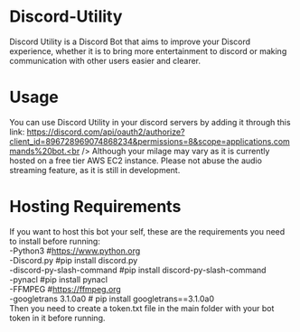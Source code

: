 # Discord-Utility
Discord Utility is a Discord Bot that aims to improve your Discord experience, whether it is to bring more entertainment to discord or making communication with other users easier and clearer.
# Usage
You can use Discord Utility in your discord servers by adding it through this link: https://discord.com/api/oauth2/authorize?client_id=896728969074868234&permissions=8&scope=applications.commands%20bot.<br /> 
Although your milage may vary as it is currently hosted on a free tier AWS EC2 instance.
Please not abuse the audio streaming feature, as it is still in development.
# Hosting Requirements
If you want to host this bot your self, these are the requirements you need to install before running: <br /> 
-Python3  #https://www.python.org<br />
-Discord.py #pip install discord.py<br />
-discord-py-slash-command #pip install discord-py-slash-command<br />
-pynacl #pip install pynacl<br />
-FFMPEG #https://ffmpeg.org<br />
-googletrans 3.1.0a0 # pip install googletrans==3.1.0a0<br />
Then you need to create a token.txt file in the main folder with your bot token in it before running.
